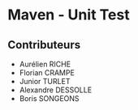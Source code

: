 # Maven - Unit Test
##  Contributeurs
- Aurélien RICHE
- Florian CRAMPE
- Junior TURLET
- Alexandre DESSOLLE
- Boris SONGEONS